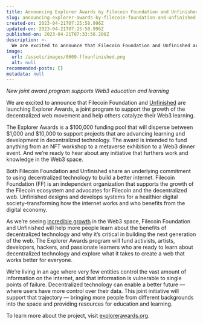 ```yaml
---
title: Announcing Explorer Awards by Filecoin Foundation and Unfinished
slug: announcing-explorer-awards-by-filecoin-foundation-and-unfinished
created-on: 2023-04-21T07:25:58.996Z
updated-on: 2023-04-21T07:25:58.996Z
published-on: 2023-04-21T07:33:56.200Z
description: >-
  We are excited to announce that Filecoin Foundation and Unfinished are launching Explorer Awards, a joint program to support the growth of the decentralized web movement and help others catalyze their Web3 learning.
image:
  url: /assets/images/0609-ffxunfinished.png
  alt: null
recommended-posts: []
metadata: null
---
```


_New joint award program supports Web3 education and learning_

We are excited to announce that Filecoin Foundation and [Unfinished](https://unfinished.com/) are launching Explorer Awards, a joint program to support the growth of the decentralized web movement and help others catalyze their Web3 learning.

The Explorer Awards is a $100,000 funding pool that will disperse between $1,000 and $10,000 to support projects that are advancing learning and development in decentralized technology. The award is intended to fund anything from an NFT workshop to a metaverse exhibition to a Web3 dinner event. And we’re ready to hear about any initiative that furthers work and knowledge in the Web3 space.

Both Filecoin Foundation and Unfinished share an underlying commitment to using decentralized technology to build a better internet. Filecoin Foundation (FF) is an independent organization that supports the growth of the Filecoin ecosystem and advocates for Filecoin and the decentralized web. Unfinished designs and develops systems for a healthier digital society–transforming how the internet works and who benefits from the digital economy.

As we’re seeing [incredible growth](https://medium.com/electric-capital/electric-capital-developer-report-2021-f37874efea6d) in the Web3 space, Filecoin Foundation and Unfinished will help more people learn about the benefits of decentralized technology and why it’s critical in building the next generation of the web. The Explorer Awards program will fund activists, artists, developers, hackers, and passionate learners who are ready to learn about decentralized technology and explore what it takes to create a web that works better for everyone.

We’re living in an age where very few entities control the vast amount of information on the internet, and that information is vulnerable to single points of failure. Decentralized technology can enable a better future — where users have more control over their data. This joint initiative will support that trajectory — bringing more people from different backgrounds into the space and providing resources for education and learning.

To learn more about the project, visit [explorerawards.org](https://explorerawards.org/).
